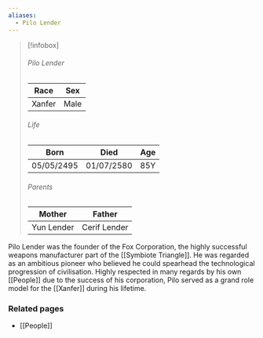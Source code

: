 ```yaml
---
aliases:
  - Pilo Lender
---
```


> [!infobox]
> ###### Pilo Lender
> | Race | Sex |
> | ----- | -----|
> | Xanfer | Male |
> ###### Life
> | Born | Died | Age |
> | ----- | ----- | ----- |
> | 05/05/2495 | 01/07/2580 | 85Y |
> ###### Parents
> | Mother | Father |
> | ----- | ----- |
> | Yun Lender | Cerif Lender |

Pilo Lender was the founder of the Fox Corporation, the highly successful weapons manufacturer part of the [[Symbiote Triangle]]. He was regarded as an ambitious pioneer who believed he could spearhead the technological progression of civilisation. Highly respected in many regards by his own [[People]] due to the success of his corporation, Pilo served as a grand role model for the [[Xanfer]] during his lifetime.


### Related pages

- [[People]]